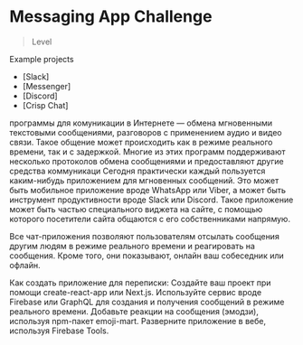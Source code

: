 # Messaging App Challenge

> Level

Example projects 
- [Slack]
- [Messenger]
- [Discord]
- [Crisp Chat]

программы для комуникации в Интернете — обмена мгновенными текстовыми сообщениями, разговоров с применением аудио и видео связи. Такое общение может происходить как в режиме реального времени, так и с задержкой. Многие из этих программ поддерживают несколько протоколов обмена сообщениями и предоставляют другие средства коммуникаци
Сегодня практически каждый пользуется каким-нибудь приложением для мгновенных сообщений. Это может быть мобильное приложение вроде WhatsApp или Viber, а может быть инструмент продуктивности вроде Slack или Discord. Такое приложение может быть частью специального виджета на сайте, с помощью которого посетители сайта общаются с его собственниками напрямую.

Все чат-приложения позволяют пользователям отсылать сообщения другим людям в режиме реального времени и реагировать на сообщения. Кроме того, они показывают, онлайн ваш собеседник или офлайн.

Как создать приложение для переписки:
Создайте ваш проект при помощи create-react-app или Next.js.
Используйте сервис вроде Firebase или GraphQL для создания и получения сообщений в режиме реального времени.
Добавьте реакции на сообщения (эмодзи), используя npm-пакет emoji-mart.
Разверните приложение в вебе, используя Firebase Tools.
